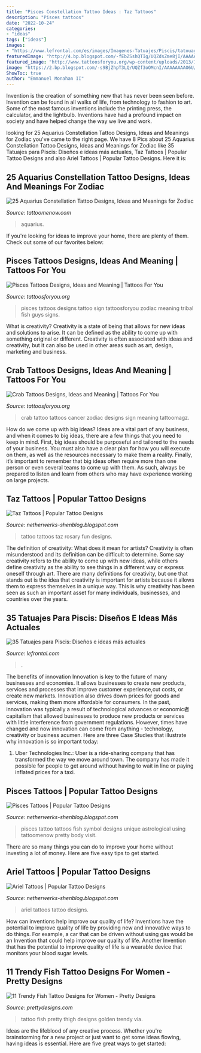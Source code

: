 ```yaml
---
title: "Pisces Constellation Tattoo Ideas : Taz Tattoos"
description: "Pisces tattoos"
date: "2022-10-24"
categories:
- "ideas"
tags: ["ideas"]
images:
- "https://www.lefrontal.com/es/images/Imagenes-Tatuajes/Piscis/tatouage-Piscis130.jpg"
featuredImage: "http://4.bp.blogspot.com/-fEbZSshQTIg/UQZdsZme8jI/AAAAAAAAOg8/fk2Ia1O8xA8/s1600/Pisces_tattoo_57.jpg"
featured_image: "http://www.tattoosforyou.org/wp-content/uploads/2013/10/Pisces-Tattoo-Designs-For-Men-768x1024.jpg"
image: "https://2.bp.blogspot.com/-s9BjZhpT3LQ/UQZf3oOMcnI/AAAAAAAAO6U/zFzitUPQSIk/s1600/TAZ_large.jpg"
ShowToc: true
author: "Emmanuel Monahan II"
---
```



Invention is the creation of something new that has never been seen before. Invention can be found in all walks of life, from technology to fashion to art. Some of the most famous inventions include the printing press, the calculator, and the lightbulb. Inventions have had a profound impact on society and have helped change the way we live and work.

	

		
looking for 25 Aquarius Constellation Tattoo Designs, Ideas and Meanings for Zodiac you've came to the right page. We have 8 Pics about 25 Aquarius Constellation Tattoo Designs, Ideas and Meanings for Zodiac like 35 Tatuajes para Piscis: Diseños e ideas más actuales, Taz Tattoos | Popular Tattoo Designs and also Ariel Tattoos | Popular Tattoo Designs. Here it is:
		
    
## 25 Aquarius Constellation Tattoo Designs, Ideas And Meanings For Zodiac

<img loading=lazy src="https://www.tattoomenow.com/tattoo-designs/wp-content/uploads/2019/05/aquarius-constellation-tattoo-shoulder-02-600x600.jpg" onerror="this.onerror=null;this.src='https://tse1.mm.bing.net/th?id=OIP.3z4irldhmC7TLVzb6EpJ1wHaHa&amp;pid=15.1';" alt="25 Aquarius Constellation Tattoo Designs, Ideas and Meanings for Zodiac">

_Source: tattoomenow.com_

>aquarius. 

	

If you're looking for ideas to improve your home, there are plenty of them. Check out some of our favorites below: 

    
## Pisces Tattoos Designs, Ideas And Meaning | Tattoos For You

<img loading=lazy src="http://www.tattoosforyou.org/wp-content/uploads/2013/10/Pisces-Tattoo-Designs-For-Men-768x1024.jpg" onerror="this.onerror=null;this.src='https://tse2.mm.bing.net/th?id=OIP.r3Zhg5p3Yijj3Vn3uv7pfQHaJ4&amp;pid=15.1';" alt="Pisces Tattoos Designs, Ideas and Meaning | Tattoos For You">

_Source: tattoosforyou.org_

>pisces tattoos designs tattoo sign tattoosforyou zodiac meaning tribal fish guys signs. 

	

What is creativity?
Creativity is a state of being that allows for new ideas and solutions to arise. It can be defined as the ability to come up with something original or different. Creativity is often associated with ideas and creativity, but it can also be used in other areas such as art, design, marketing and business.

    
## Crab Tattoos Designs, Ideas And Meaning | Tattoos For You

<img loading=lazy src="http://www.tattoosforyou.org/wp-content/uploads/2016/03/Crab-Tattoo-Ideas.jpg" onerror="this.onerror=null;this.src='https://tse3.mm.bing.net/th?id=OIP.Q0EabrMXcC5_hig4HK7JbAHaJ5&amp;pid=15.1';" alt="Crab Tattoos Designs, Ideas and Meaning | Tattoos For You">

_Source: tattoosforyou.org_

>crab tattoo tattoos cancer zodiac designs sign meaning tattoomagz. 

	

How do we come up with big ideas?
Ideas are a vital part of any business, and when it comes to big ideas, there are a few things that you need to keep in mind. First, big ideas should be purposeful and tailored to the needs of your business. You must also have a clear plan for how you will execute on them, as well as the resources necessary to make them a reality. Finally, it’s important to remember that big ideas often require more than one person or even several teams to come up with them. As such, always be prepared to listen and learn from others who may have experience working on large projects.

    
## Taz Tattoos | Popular Tattoo Designs

<img loading=lazy src="https://2.bp.blogspot.com/-s9BjZhpT3LQ/UQZf3oOMcnI/AAAAAAAAO6U/zFzitUPQSIk/s1600/TAZ_large.jpg" onerror="this.onerror=null;this.src='https://tse2.mm.bing.net/th?id=OIP.8eyt97hOEIKSgYb9lYq2CgHaLM&amp;pid=15.1';" alt="Taz Tattoos | Popular Tattoo Designs">

_Source: netherwerks-shenblog.blogspot.com_

>tattoo tattoos taz rosary fun designs. 

	

The definition of creativity: What does it mean for artists?
Creativity is often misunderstood and its definition can be difficult to determine. Some say creativity refers to the ability to come up with new ideas, while others define creativity as the ability to see things in a different way or express oneself through art. There are many definitions for creativity, but one that stands out is the idea that creativity is important for artists because it allows them to express themselves in a unique way. This is why creativity has been seen as such an important asset for many individuals, businesses, and countries over the years.

    
## 35 Tatuajes Para Piscis: Diseños E Ideas Más Actuales

<img loading=lazy src="https://www.lefrontal.com/es/images/Imagenes-Tatuajes/Piscis/tatouage-Piscis130.jpg" onerror="this.onerror=null;this.src='https://tse4.mm.bing.net/th?id=OIP.kb1qoJ7zxn6swlvqHTrpXQHaHb&amp;pid=15.1';" alt="35 Tatuajes para Piscis: Diseños e ideas más actuales">

_Source: lefrontal.com_

>. 

	

The benefits of innovation
Innovation is key to the future of many businesses and economies. It allows businesses to create new products, services and processes that improve customer experience,cut costs, or create new markets. Innovation also drives down prices for goods and services, making them more affordable for consumers. In the past, innovation was typically a result of technological advances or economic者 capitalism that allowed businesses to produce new products or services with little interference from government regulations. However, times have changed and now innovation can come from anything - technology, creativity or business acumen. Here are three Case Studies that illustrate why innovation is so important today: 
1) Uber Technologies Inc.: Uber is a ride-sharing company that has transformed the way we move around town. The company has made it possible for people to get around without having to wait in line or paying inflated prices for a taxi.

    
## Pisces Tattoos | Popular Tattoo Designs

<img loading=lazy src="http://4.bp.blogspot.com/-fEbZSshQTIg/UQZdsZme8jI/AAAAAAAAOg8/fk2Ia1O8xA8/s1600/Pisces_tattoo_57.jpg" onerror="this.onerror=null;this.src='https://tse2.mm.bing.net/th?id=OIP.Q09pu87fXKZshWm2mNtLxwAAAA&amp;pid=15.1';" alt="Pisces Tattoos | Popular Tattoo Designs">

_Source: netherwerks-shenblog.blogspot.com_

>pisces tattoo tattoos fish symbol designs unique astrological using tattoomenow pretty body visit. 

	

There are so many things you can do to improve your home without investing a lot of money. Here are five easy tips to get started.

    
## Ariel Tattoos | Popular Tattoo Designs

<img loading=lazy src="https://2.bp.blogspot.com/-2bQ8PmqAZYE/UQZTt6TmyPI/AAAAAAAAMqg/Uk7z7pSDpEE/s1600/Img86057_ariel.jpg" onerror="this.onerror=null;this.src='https://tse2.mm.bing.net/th?id=OIP.hEzWHwqTrm__HVPOv7wfPQHaLf&amp;pid=15.1';" alt="Ariel Tattoos | Popular Tattoo Designs">

_Source: netherwerks-shenblog.blogspot.com_

>ariel tattoos tattoo designs. 

	

How can inventions help improve our quality of life?
Inventions have the potential to improve quality of life by providing new and innovative ways to do things. For example, a car that can be driven without using gas would be an Invention that could help improve our quality of life. Another Invention that has the potential to improve quality of life is a wearable device that monitors your blood sugar levels.

    
## 11 Trendy Fish Tattoo Designs For Women - Pretty Designs

<img loading=lazy src="https://www.prettydesigns.com/wp-content/uploads/2014/09/Pretty-Golden-Fish-Tattoo-on-the-Thigh.jpg" onerror="this.onerror=null;this.src='https://tse1.mm.bing.net/th?id=OIP.oyf4CuW6imNv5J8aLKQsXQHaKK&amp;pid=15.1';" alt="11 Trendy Fish Tattoo Designs for Women - Pretty Designs">

_Source: prettydesigns.com_

>tattoo fish pretty thigh designs golden trendy via. 

	

Ideas are the lifeblood of any creative process. Whether you're brainstorming for a new project or just want to get some ideas flowing, having ideas is essential. Here are five great ways to get started: 

